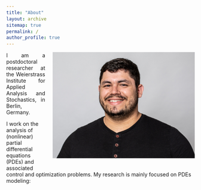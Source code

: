 ```yaml
---
title: "About"
layout: archive
sitemap: true
permalink: /
author_profile: true
---
```



<img src="/assets/photo_black.jpg" width="380px" alt="Marcelo Bongarti" align="right" style="display:block;margin-bottom:20px;margin-left:auto;margin-right:auto;padding-left: 20px;padding-right: 0px;" z-index="1" />
<p style="text-align: justify">
I am a postdoctoral researcher at the Weierstrass Institute for Applied Analysis and Stochastics, in Berlin, Germany.
  
I work on the analysis of (nonlinear) partial differential equations (PDEs) and associated control and optimization problems. My research is mainly focused on PDEs modeling: 
